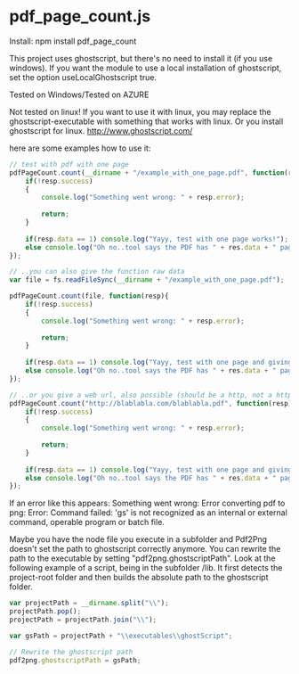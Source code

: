 pdf_page_count.js
============

Install:
npm install pdf_page_count

This project uses ghostscript, but there's no need to install it (if you use windows).
If you want the module to use a local installation of ghostscript, set the option useLocalGhostscript true.

Tested on Windows/Tested on AZURE

Not tested on linux!
If you want to use it with linux, you may replace the ghostscript-executable with something that works with linux.
Or you install ghostscript for linux.
http://www.ghostscript.com/

here are some examples how to use it:

```javascript
// test with pdf with one page
pdfPageCount.count(__dirname + "/example_with_one_page.pdf", function(resp){
	if(!resp.success)
	{
		console.log("Something went wrong: " + resp.error);
		
		return;
	}
	
	if(resp.data == 1) console.log("Yayy, test with one page works!");
	else console.log("Oh no..tool says the PDF has " + res.data + " pages, but it should say it has one page!");
});

// ..you can also give the function raw data
var file = fs.readFileSync(__dirname + "/example_with_one_page.pdf");

pdfPageCount.count(file, function(resp){
	if(!resp.success)
	{
		console.log("Something went wrong: " + resp.error);
		
		return;
	}
	
	if(resp.data == 1) console.log("Yayy, test with one page and giving raw data works!");
	else console.log("Oh no..tool says the PDF has " + res.data + " pages, but it should say it has one page!");
});

// ..or you give a web url, also possible (should be a http, not a https)
pdfPageCount.count("http://blablabla.com/blablabla.pdf", function(resp){
	if(!resp.success)
	{
		console.log("Something went wrong: " + resp.error);
		
		return;
	}
	
	if(resp.data == 1) console.log("Yayy, test with one page and giving raw data works!");
	else console.log("Oh no..tool says the PDF has " + res.data + " pages, but it should say it has one page!");
});
```

If an error like this appears:
Something went wrong: Error converting pdf to png: Error: Command failed: 'gs' is not recognized as an internal or external command, operable program or batch file.

Maybe you have the node file you execute in a subfolder and Pdf2Png doesn't set  the path to ghostscript correctly anymore.
You can rewrite the path to the executable by setting "pdf2png.ghostscriptPath".
Look at the following example of a script, being in the subfolder /lib.
It first detects the project-root folder and then builds the absolute path to the ghostscript folder.

```javascript
var projectPath = __dirname.split("\\");
projectPath.pop();
projectPath = projectPath.join("\\");

var gsPath = projectPath + "\\executables\\ghostScript";

// Rewrite the ghostscript path
pdf2png.ghostscriptPath = gsPath;
```